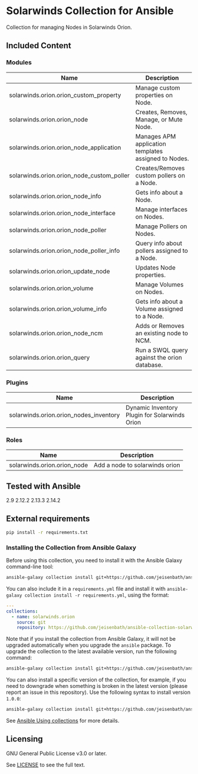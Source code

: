# Solarwinds Collection for Ansible
<!-- Add CI and code coverage badges here. Samples included below. -->

<!-- Describe the collection and why a user would want to use it. What does the collection do? -->
Collection for managing Nodes in Solarwinds Orion.

## Included Content

<!--start collection content-->
### Modules
| Name                                       | Description                                          |
|--------------------------------------------|------------------------------------------------------|
| solarwinds.orion.orion_custom_property     | Manage custom properties on Node.                    |
| solarwinds.orion.orion_node                | Creates, Removes, Manage, or Mute Node.              |
| solarwinds.orion.orion_node_application    | Manages APM application templates assigned to Nodes. |
| solarwinds.orion.orion_node_custom_poller  | Creates/Removes custom pollers on a Node.            |
| solarwinds.orion.orion_node_info           | Gets info about a Node.                              |
| solarwinds.orion.orion_node_interface      | Manage interfaces on Nodes.                          |
| solarwinds.orion.orion_node_poller         | Manage Pollers on Nodes.                             |
| solarwinds.orion.orion_node_poller_info    | Query info about pollers assigned to a Node.         |
| solarwinds.orion.orion_update_node         | Updates Node properties.                             |
| solarwinds.orion.orion_volume              | Manage Volumes on Nodes.                             |
| solarwinds.orion.orion_volume_info         | Gets info about a Volume assigned to a Node.         |
| solarwinds.orion.orion_node_ncm            | Adds or Removes an existing node to NCM.             |
| solarwinds.orion.orion_query               | Run a SWQL query against the orion database.         |

### Plugins
| Name                                   | Description                                   |
|----------------------------------------|-----------------------------------------------|
| solarwinds.orion.orion_nodes_inventory | Dynamic Inventory Plugin for Solarwinds Orion |

### Roles
| Name                        | Description                    |
|-----------------------------|--------------------------------|
| solarwinds.orion.orion_node | Add a node to solarwinds orion |

## Tested with Ansible

<!-- List the versions of Ansible the collection has been tested with. Must match what is in galaxy.yml. -->
2.9
2.12.2
2.13.3
2.14.2

## External requirements

```bash
pip install -r requirements.txt
```

### Installing the Collection from Ansible Galaxy

Before using this collection, you need to install it with the Ansible Galaxy command-line tool:
```bash
ansible-galaxy collection install git+https://github.com/jeisenbath/ansible-collection-solarwinds-orion.git
```

You can also include it in a `requirements.yml` file and install it with `ansible-galaxy collection install -r requirements.yml`, using the format:
```yaml
---
collections:
  - name: solarwinds.orion
    source: git
    repository: https://github.com/jeisenbath/ansible-collection-solarwinds-orion.git
```

Note that if you install the collection from Ansible Galaxy, it will not be upgraded automatically when you upgrade the `ansible` package. To upgrade the collection to the latest available version, run the following command:
```bash
ansible-galaxy collection install git+https://github.com/jeisenbath/ansible-collection-solarwinds-orion.git --upgrade
```

You can also install a specific version of the collection, for example, if you need to downgrade when something is broken in the latest version (please report an issue in this repository). Use the following syntax to install version `1.0.0`:

```bash
ansible-galaxy collection install git+https://github.com/jeisenbath/ansible-collection-solarwinds-orion.git:==1.0.0
```

See [Ansible Using collections](https://docs.ansible.com/ansible/devel/user_guide/collections_using.html) for more details.

## Licensing

<!-- Include the appropriate license information here and a pointer to the full licensing details. If the collection contains modules migrated from the ansible/ansible repo, you must use the same license that existed in the ansible/ansible repo. See the GNU license example below. -->

GNU General Public License v3.0 or later.

See [LICENSE](https://www.gnu.org/licenses/gpl-3.0.txt) to see the full text.

